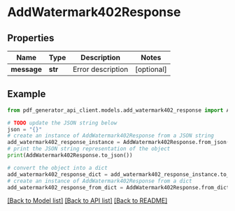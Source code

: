 # AddWatermark402Response


## Properties

Name | Type | Description | Notes
------------ | ------------- | ------------- | -------------
**message** | **str** | Error description | [optional] 

## Example

```python
from pdf_generator_api_client.models.add_watermark402_response import AddWatermark402Response

# TODO update the JSON string below
json = "{}"
# create an instance of AddWatermark402Response from a JSON string
add_watermark402_response_instance = AddWatermark402Response.from_json(json)
# print the JSON string representation of the object
print(AddWatermark402Response.to_json())

# convert the object into a dict
add_watermark402_response_dict = add_watermark402_response_instance.to_dict()
# create an instance of AddWatermark402Response from a dict
add_watermark402_response_from_dict = AddWatermark402Response.from_dict(add_watermark402_response_dict)
```
[[Back to Model list]](../README.md#documentation-for-models) [[Back to API list]](../README.md#documentation-for-api-endpoints) [[Back to README]](../README.md)


